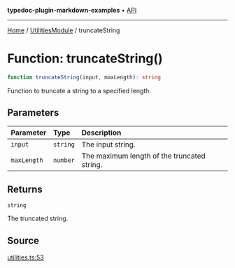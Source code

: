 **typedoc-plugin-markdown-examples** • [API](../../README.md)

***

[Home](../../README.md) / [UtilitiesModule](../README.md) / truncateString

# Function: truncateString()

```ts
function truncateString(input, maxLength): string
```

Function to truncate a string to a specified length.

## Parameters

| Parameter | Type | Description |
| :------ | :------ | :------ |
| `input` | `string` | The input string. |
| `maxLength` | `number` | The maximum length of the truncated string. |

## Returns

`string`

The truncated string.

## Source

[utilities.ts:53](https://github.com/tgreyuk/typedoc-plugin-markdown-examples/blob/d2a811c92870a7c2dc8ea4f9aacd73d076444ff1/examples/src/utilities.ts#L53)
